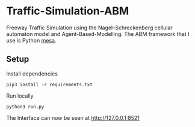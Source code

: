 # Traffic-Simulation-ABM
Freeway Traffic Simulation using the Nagel–Schreckenberg cellular automaton model and Agent-Based-Modelling.
The ABM framework that I use is Python [mesa](https://mesa.readthedocs.io/en/master/overview.html).

## Setup
Install dependencies
```
pip3 install -r requirements.txt 
```
Run locally
```
python3 run.py
```
The Interface can now be seen at http://127.0.0.1:8521
